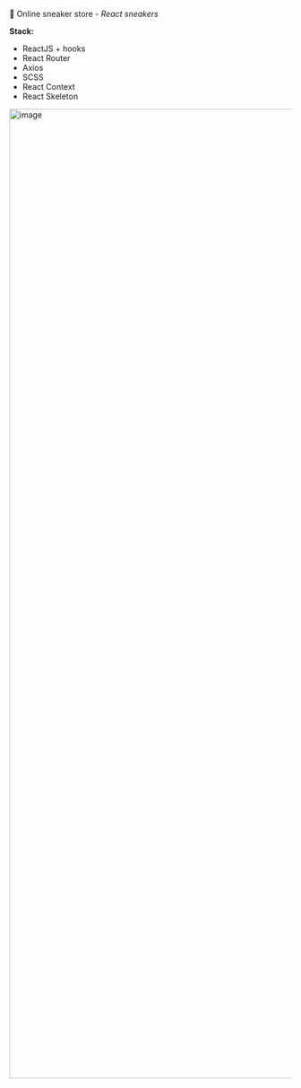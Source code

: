 👟 Online sneaker store - *React sneakers*

**Stack:**

- ReactJS + hooks
- React Router
- Axios
- SCSS
- React Context
- React Skeleton

<img width="1728" alt="image" src="https://user-images.githubusercontent.com/62218468/189242538-4743ad97-cb2a-4819-a114-b61a1adcf3d7.png">
